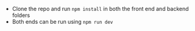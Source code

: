 - Clone the repo and run `npm install` in both the front end and backend folders
- Both ends can be run using `npm run dev`
